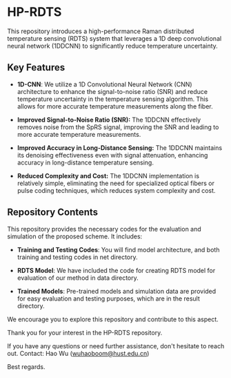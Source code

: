 # HP-RDTS

This repository introduces a high-performance Raman distributed temperature sensing (RDTS) system that leverages a 1D deep convolutional neural network (1DDCNN) to significantly reduce temperature uncertainty.

## Key Features

- **1D-CNN**:  We utilize a 1D Convolutional Neural Network (CNN) architecture to enhance the signal-to-noise ratio (SNR) and reduce temperature uncertainty in the temperature sensing algorithm. This allows for more accurate temperature measurements along the fiber.

- **Improved Signal-to-Noise Ratio (SNR):** The 1DDCNN effectively removes noise from the SpRS signal, improving the SNR and leading to more accurate temperature measurements.

- **Improved Accuracy in Long-Distance Sensing:** The 1DDCNN maintains its denoising effectiveness even with signal attenuation, enhancing accuracy in long-distance temperature sensing.

- **Reduced Complexity and Cost:** The 1DDCNN implementation is relatively simple, eliminating the need for specialized optical fibers or pulse coding techniques, which reduces system complexity and cost.

## Repository Contents

This repository provides the necessary codes for the evaluation and simulation of the proposed scheme. It includes:

- **Training and Testing Codes**: You will find model architecture, and both training and testing codes in net directory.

- **RDTS Model**: We have included the code for creating RDTS model for evaluation of our method in data directory.

- **Trained Models**: Pre-trained models and simulation data are provided for easy evaluation and testing purposes, which are in the result directory.

We encourage you to explore this repository and contribute to this aspect.

Thank you for your interest in the HP-RDTS repository. 

If you have any questions or need further assistance, don't hesitate to reach out.
Contact: Hao Wu (wuhaoboom@hust.edu.cn)

Best regards. 